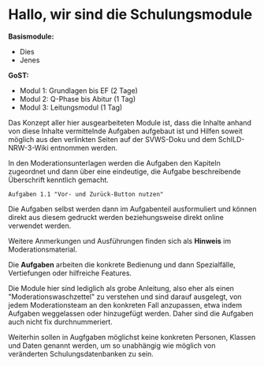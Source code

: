 # Hallo, wir sind die Schulungsmodule

**Basismodule:**
+ Dies
+ Jenes

**GoST:** 
+ Modul 1: Grundlagen bis EF (2 Tage)
+ Modul 2: Q-Phase bis Abitur (1 Tag)
+ Modul 3: Leitungsmodul (1 Tag)

Das Konzept aller hier ausgearbeiteten Module ist, dass die Inhalte anhand von diese Inhalte vermittelnde Aufgaben aufgebaut ist und Hilfen soweit möglich aus den verlinkten Seiten auf der SVWS-Doku und dem SchILD-NRW-3-Wiki entnommen werden.

In den Moderationsunterlagen werden die Aufgaben den Kapiteln zugeordnet und dann über eine eindeutige, die Aufgabe beschreibende Überschrift kenntlich gemacht.

````Aufgaben 1.1 "Vor- und Zurück-Button nutzen"````

Die Aufgaben selbst werden dann im Aufgabenteil ausformuliert und können direkt aus diesem gedruckt werden beziehungsweise direkt online verwendet werden.

Weitere Anmerkungen und Ausführungen finden sich als **Hinweis** im Moderationsmaterial.

Die **Aufgaben** arbeiten die konkrete Bedienung und dann Spezialfälle, Vertiefungen oder hilfreiche Features.

Die Module hier sind lediglich als grobe Anleitung, also eher als einen "Moderationswaschzettel" zu verstehen und sind darauf ausgelegt, von jedem Moderationsteam an den konkreten Fall anzupassen, etwa indem Aufgaben weggelassen oder hinzugefügt werden. Daher sind die Aufgaben auch nicht fix durchnummeriert.

Weiterhin sollen in Augfgaben möglichst keine konkreten Personen, Klassen und Daten genannt werden, um so unabhängig wie möglich von veränderten Schulungsdatenbanken zu sein.